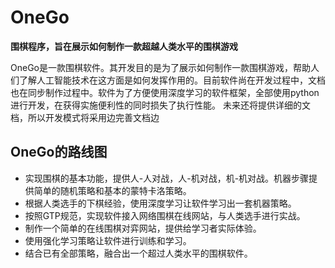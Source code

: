 # OneGo
**围棋程序，旨在展示如何制作一款超越人类水平的围棋游戏**

OneGo是一款围棋软件。其开发目的是为了展示如何制作一款围棋游戏，帮助人们了解人工智能技术在这方面是如何发挥作用的。目前软件尚在开发过程中，文档也在同步制作过程中。软件为了方便使用深度学习的软件框架，全部使用python进行开发，在获得实施便利性的同时损失了执行性能。
未来还将提供详细的文档，所以开发模式将采用边完善文档边

## OneGo的路线图

- 实现围棋的基本功能，提供人-人对战，人-机对战，机-机对战。机器步骤提供简单的随机策略和基本的蒙特卡洛策略。
- 根据人类选手的下棋经验，使用深度学习让软件学习出一套机器策略。
- 按照GTP规范，实现软件接入网络围棋在线网站，与人类选手进行实战。
- 制作一个简单的在线围棋对弈网站，提供给学习者实际体验。
- 使用强化学习策略让软件进行训练和学习。
- 结合已有全部策略，融合出一个超过人类水平的围棋软件。
